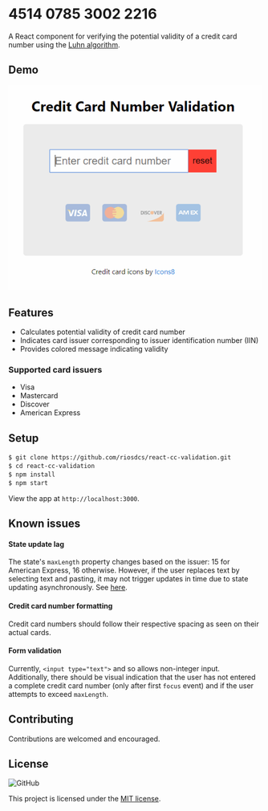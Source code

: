 # 4514 0785 3002 2216
A React component for verifying the potential validity of a credit card number using the [Luhn algorithm](https://en.wikipedia.org/wiki/Luhn_algorithm).

## Demo

![Demonstration](demo/demo.gif)

## Features

- Calculates potential validity of credit card number
- Indicates card issuer corresponding to issuer identification number (IIN)
- Provides colored message indicating validity

### Supported card issuers

- Visa
- Mastercard
- Discover
- American Express

## Setup

```bash
$ git clone https://github.com/riosdcs/react-cc-validation.git
$ cd react-cc-validation
$ npm install
$ npm start
```

View the app at `http://localhost:3000`.

## Known issues

#### State update lag
The state's `maxLength` property changes based on the issuer: 15 for American Express, 16 otherwise. However, if the user replaces text by selecting text and pasting, it may not trigger updates in time due to state updating asynchronously. See [here](demo/selection_error.gif).

#### Credit card number formatting
Credit card numbers should follow their respective spacing as seen on their actual cards.

#### Form validation
Currently, `<input type="text">` and so allows non-integer input. Additionally, there should be visual indication that the user has not entered a complete credit card number (only after first `focus` event) and if the user attempts to exceed `maxLength`.

## Contributing

Contributions are welcomed and encouraged.

## License

![GitHub](https://img.shields.io/github/license/riosdcs/react-cc-validation?color=blue)

This project is licensed under the [MIT license](LICENSE).
